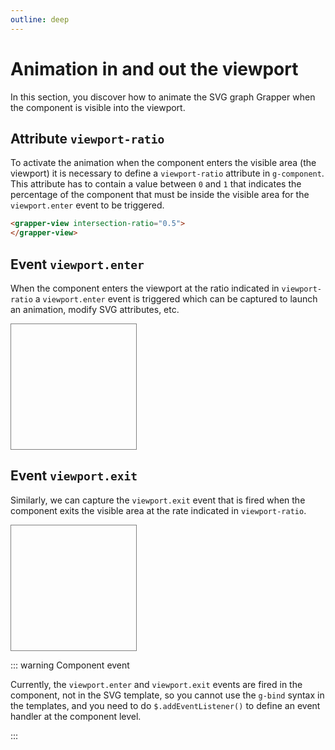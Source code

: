 ```yaml
---
outline: deep
---
```


# Animation in and out the viewport

In this section, you discover how to animate the SVG graph Grapper when the component is visible
into the viewport.

## Attribute `viewport-ratio`

To activate the animation when the component enters the visible area (the viewport) it is necessary
to define a `viewport-ratio` attribute in `g-component`. This attribute has to contain a value
between `0` and `1` that indicates the percentage of the component that must be inside the visible
area for the `viewport.enter` event to be triggered.

```html
<grapper-view intersection-ratio="0.5">
</grapper-view>
```

## Event `viewport.enter`

When the component enters the viewport at the ratio indicated in `viewport-ratio` a `viewport.enter`
event is triggered which can be captured to launch an animation, modify SVG attributes, etc.

<ClientOnly>
<div id="viewport-1" style="width: 200px; height: 200px; overflow: auto; border: 1px solid grey; text-align: center">
  <grapper-view intersection-ratio="1" style="width: 100px; margin-top: 240px; margin-bottom: 240px;">
    <svg xmlns="http://www.w3.org/2000/svg" viewBox="0 0 512 512">
        <path fill="none" 
              stroke="green" 
              stroke-width="20" 
              stroke-linecap="round" 
              stroke-linejoin="round"
              stroke-dasharray="1000"
              stroke-dashoffset="1000"
              d="M34 240L192 392L466 100"/>
    </svg>
    <g-script type="methods">
      const path = $.svg.querySelector('path');
      $.addEventListener('intersection.enter', () => {
        path.animateTo({'stroke-dashoffset': 0}, 1500);
      });
    </g-script>
  </grapper-view>
</div>
<g-editor href="#viewport-1" lines-highlight="21-23"></g-editor>
</ClientOnly>

## Event `viewport.exit`

Similarly, we can capture the `viewport.exit` event that is fired when the component exits the
visible area at the rate indicated in `viewport-ratio`.

<ClientOnly>
<div id="viewport-2" style="width: 200px; height: 200px; overflow-y: scroll; overflow-x: hidden; border: 1px solid grey; text-align: center">
  <grapper-view intersection-ratio="1" style="width: 100px; margin-top: 240px; margin-bottom: 240px;">
    <svg xmlns="http://www.w3.org/2000/svg" viewBox="0 0 512 512">
        <path fill="none" 
              stroke="green" 
              stroke-width="20" 
              stroke-linecap="round" 
              stroke-linejoin="round"
              stroke-dasharray="1000"
              stroke-dashoffset="1000"
              d="M34 240L192 392L466 100"/>
    </svg>
    <g-script type="methods">
      const path = $.svg.querySelector('path');
      $.addEventListener('intersection.enter', () => {
        path.animateTo({'stroke-dashoffset': 0}, 1500);
      });
      $.addEventListener('intersection.exit', () => {
        path.animateTo({'stroke-dashoffset': 1000}, 1000);
      });
    </g-script>
  </grapper-view>
</div>
<g-editor href="#viewport-2" lines-highlight="24-26"></g-editor>
</ClientOnly>

::: warning Component event

Currently, the `viewport.enter` and `viewport.exit` events are fired in the component, not in the
SVG template, so you cannot use the `g-bind` syntax in the templates, and you need to do 
`$.addEventListener()` to define an event handler at the component level.

::: 